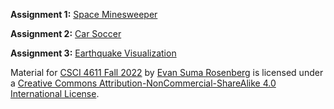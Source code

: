 **Assignment 1:** [Space Minesweeper](https://csci-4611-fall-2022.github.io/Builds/Assignment-1)

**Assignment 2:** [Car Soccer](https://csci-4611-fall-2022.github.io/Builds/Assignment-2)

**Assignment 3:** [Earthquake Visualization](https://csci-4611-fall-2022.github.io/Builds/Assignment-3)



Material for [CSCI 4611 Fall 2022](https://csci-4611-fall-2022.github.io) by [Evan Suma Rosenberg](https://illusioneering.umn.edu/) is licensed under a [Creative Commons Attribution-NonCommercial-ShareAlike 4.0 International License](http://creativecommons.org/licenses/by-nc-sa/4.0/).